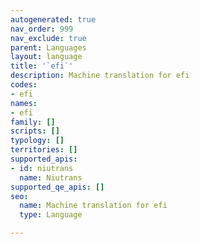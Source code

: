```yaml
---
autogenerated: true
nav_order: 999
nav_exclude: true
parent: Languages
layout: language
title: '`efi`'
description: Machine translation for efi
codes:
- efi
names:
- efi
family: []
scripts: []
typology: []
territories: []
supported_apis:
- id: niutrans
  name: Niutrans
supported_qe_apis: []
seo:
  name: Machine translation for efi
  type: Language

---
```


